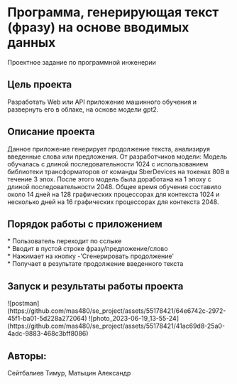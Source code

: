 # Программа, генерирующая текст (фразу) на основе вводимых данных
<p>
Проектное задание по программной инженерии
<p>
<h2>Цель проекта</h2>
<p>Разработать Web или API приложение машинного обучения и развернуть его в облаке, на основе модели gpt2.</p>
<h2>Описание проекта</h2>
<p>
Данное приложение генерирует продолжение текста, анализируя введенные слова или предложения.
От разработчиков модели:
Модель обучалась с длиной последовательности 1024 с использованием библиотеки трансформаторов от команды SberDevices на токенах 80B в течение 3 эпох. После этого модель была доработана на 1 эпоху с длиной последовательности 2048.
Общее время обучения составило около 14 дней на 128 графических процессорах для контекста 1024 и несколько дней на 16 графических процессорах для контекста 2048.
</p>
<h2> Порядок работы с приложением</h2>
<p>
* Пользователь переходит по сслыке <br>
* Вводит в пустой строке фразу/предложение/слово <br>
* Нажимает на кнопку -'Сгенерировать продолжение'<br>
* Получает в результате продолжение введенного текста

<h2> Запуск и результаты работы проекта</h2>
![postman](https://github.com/mas480/se_project/assets/55178421/64e6742c-2972-45f1-ba01-5d228a272064)
![photo_2023-06-19_13-55-24](https://github.com/mas480/se_project/assets/55178421/41ac69d8-25a0-4adc-9883-468c3bff8086)
<h2>Авторы:</h2>
<p>Сейтбалиев Тимур, Матыцин Александр</p>
